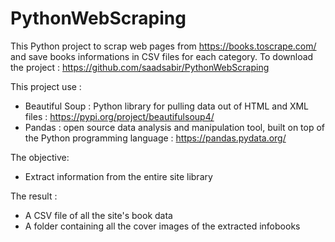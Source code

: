 # PythonWebScraping
This Python project to scrap web pages from https://books.toscrape.com/ and save books informations in CSV files for each category.
To download the project : https://github.com/saadsabir/PythonWebScraping

This project use : 
- Beautiful Soup : Python library for pulling data out of HTML and XML files : https://pypi.org/project/beautifulsoup4/ 
- Pandas : open source data analysis and manipulation tool, built on top of the Python programming language : https://pandas.pydata.org/

The objective:
- Extract information from the entire site library

The result :
- A CSV file of all the site's book data
- A folder containing all the cover images of the extracted infobooks
